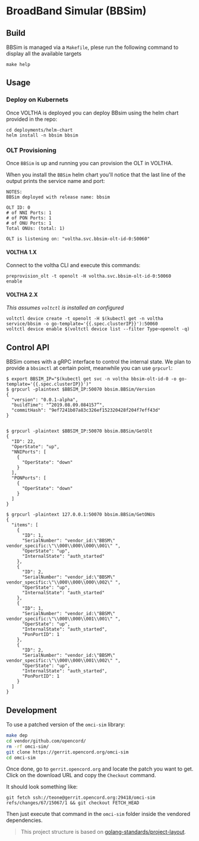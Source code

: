 # BroadBand Simular (BBSim) 

## Build

BBSim is managed via a `Makefile`, plese run the following command
to display all the available targets

```
make help
```

## Usage

### Deploy on Kubernets

Once VOLTHA is deployed you can deploy BBsim using the helm chart provided in the repo:

```
cd deployments/helm-chart
helm install -n bbsim bbsim
```

### OLT Provisioning

Once `BBSim` is up and running you can provision the OLT in VOLTHA.

When you install the `BBSim` helm chart you'll notice that the last line of the output
prints the service name and port:

```
NOTES:
BBSim deployed with release name: bbsim

OLT ID: 0
# of NNI Ports: 1
# of PON Ports: 1
# of ONU Ports: 1
Total ONUs: (total: 1)

OLT is listening on: "voltha.svc.bbsim-olt-id-0:50060"
```

#### VOLTHA 1.X

Connect to the voltha CLI and execute this commands:

```
preprovision_olt -t openolt -H voltha.svc.bbsim-olt-id-0:50060
enable
```

#### VOLTHA 2.X

_This assumes `voltctl` is installed an configured_

```
voltctl device create -t openolt -H $(kubectl get -n voltha service/bbsim -o go-template='{{.spec.clusterIP}}'):50060
voltctl device enable $(voltctl device list --filter Type~openolt -q)
```

## Control API

BBSim comes with a gRPC interface to control the internal state.
We plan to provide a `bbsimctl` at certain point, meanwhile you can use `grpcurl`:

```
$ export BBSIM_IP="$(kubectl get svc -n voltha bbsim-olt-id-0 -o go-template='{{.spec.clusterIP}}')"
$ grpcurl -plaintext $BBSIM_IP:50070 bbsim.BBSim/Version
{
  "version": "0.0.1-alpha",
  "buildTime": "”2019.08.09.084157”",
  "commitHash": "9ef7241b07a83c326ef152320428f204f7eff43d"
}


$ grpcurl -plaintext $BBSIM_IP:50070 bbsim.BBSim/GetOlt
{
  "ID": 22,
  "OperState": "up",
  "NNIPorts": [
    {
      "OperState": "down"
    }
  ],
  "PONPorts": [
    {
      "OperState": "down"
    }
  ]
}

$ grpcurl -plaintext 127.0.0.1:50070 bbsim.BBSim/GetONUs
{
  "items": [
    {
      "ID": 1,
      "SerialNumber": "vendor_id:\"BBSM\" vendor_specific:\"\\000\\000\\000\\001\" ",
      "OperState": "up",
      "InternalState": "auth_started"
    },
    {
      "ID": 2,
      "SerialNumber": "vendor_id:\"BBSM\" vendor_specific:\"\\000\\000\\000\\002\" ",
      "OperState": "up",
      "InternalState": "auth_started"
    },
    {
      "ID": 1,
      "SerialNumber": "vendor_id:\"BBSM\" vendor_specific:\"\\000\\000\\001\\001\" ",
      "OperState": "up",
      "InternalState": "auth_started",
      "PonPortID": 1
    },
    {
      "ID": 2,
      "SerialNumber": "vendor_id:\"BBSM\" vendor_specific:\"\\000\\000\\001\\002\" ",
      "OperState": "up",
      "InternalState": "auth_started",
      "PonPortID": 1
    }
  ]
}
```

## Development

To use a patched version of the `omci-sim` library:

```bash
make dep
cd vendor/github.com/opencord/
rm -rf omci-sim/
git clone https://gerrit.opencord.org/omci-sim
cd omci-sim
```

Once done, go to `gerrit.opencord.org` and locate the patch you want to get. Click on the download URL and copy the `Checkout` command.

It should look something like:

```
git fetch ssh://teone@gerrit.opencord.org:29418/omci-sim refs/changes/67/15067/1 && git checkout FETCH_HEAD
```

Then just execute that command in the `omci-sim` folder inside the vendored dependencies.

> This project structure is based on [golang-standards/project-layout](https://github.com/golang-standards/project-layout).
